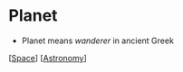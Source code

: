 # Planet

- Planet means _wanderer_ in ancient Greek

[[Space]] [[Astronomy]]

[//begin]: # "Autogenerated link references for markdown compatibility"
[space]: space "Space"
[astronomy]: astronomy "Astronomy"
[//end]: # "Autogenerated link references"
